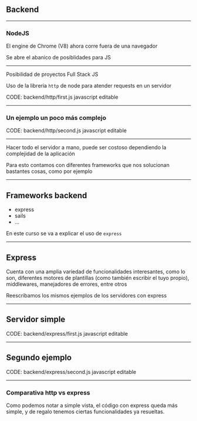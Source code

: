 ## Backend

----

### NodeJS



El engine de Chrome (V8) ahora corre fuera de una navegador

Se abre el abanico de posiblidades para JS

----

Posibilidad de proyectos Full Stack JS

Uso de la libreria `http` de node para atender requests en un servidor

CODE: backend/http/first.js javascript editable

----

### Un ejemplo un poco más complejo

CODE: backend/http/second.js javascript editable

----

Hacer todo el servidor a mano, puede ser costoso dependiendo
la complejidad de la aplicación

Para esto contamos con diferentes frameworks que nos
solucionan bastantes cosas, como por ejemplo

----

## Frameworks backend

- express
- sails
- ...

En este curso se va a explicar el uso de `express`

----

## Express

Cuenta con una amplia variedad de funcionalidades interesantes,
como lo son, diferentes motores de plantillas (como también
escribir el tuyo propio), middlewares, manejadores de errores,
entre otros

Reescribamos los mismos ejemplos de los servidores con express

----

## Servidor simple

CODE: backend/express/first.js javascript editable

----

## Segundo ejemplo

CODE: backend/express/second.js javascript editable

----

### Comparativa http vs express

Como podemos notar a simple vista, el código con express queda
más simple, y de regalo tenemos ciertas funcionalidades ya resueltas.